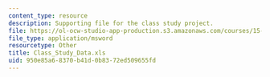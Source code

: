 ```yaml
---
content_type: resource
description: Supporting file for the class study project.
file: https://ol-ocw-studio-app-production.s3.amazonaws.com/courses/15-301-managerial-psychology-laboratory-fall-2004/950e85a68370b41d0b8372ed509655fd_Class_Study_Data.xls
file_type: application/msword
resourcetype: Other
title: Class_Study_Data.xls
uid: 950e85a6-8370-b41d-0b83-72ed509655fd
---
```


